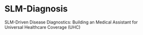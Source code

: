# SLM-Diagnosis
SLM-Driven Disease Diagnostics: Building an Medical Assistant for Universal Healthcare Coverage (UHC)
